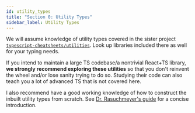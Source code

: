 ```yaml
---
id: utility_types
title: "Section 0: Utility Types"
sidebar_label: Utility Types
---
```


We will assume knowledge of utility types covered in the sister project [`typescript-cheatsheets/utilities`](https://github.com/typescript-cheatsheets/utilities). Look up libraries included there as well for your typing needs.

If you intend to maintain a large TS codebase/a nontrivial React+TS library, **we strongly recommend exploring these utilities** so that you don't reinvent the wheel and/or lose sanity trying to do so. Studying their code can also teach you a lot of advanced TS that is not covered here.

I also recommend have a good working knowledge of how to construct the inbuilt utility types from scratch. See [Dr. Rasuchmeyer's guide](https://2ality.com/2020/06/computing-with-types.html) for a concise introduction. 
